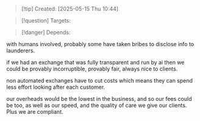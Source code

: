 
>[!tip] Created: [2025-05-15 Thu 10:44]

>[!question] Targets: 

>[!danger] Depends: 

with humans involved, probably some have taken bribes to disclose info to launderers.

if we had an exchange that was fully transparent and run by ai then we could be provably incorruptible, provably fair, always nice to clients.

non automated exchanges have to cut costs which means they can spend less effort looking after each customer.

our overheads would be the lowest in the business, and so our fees could be too, as well as our speed, and the quality of care we give our clients.  Plus we are compliant.